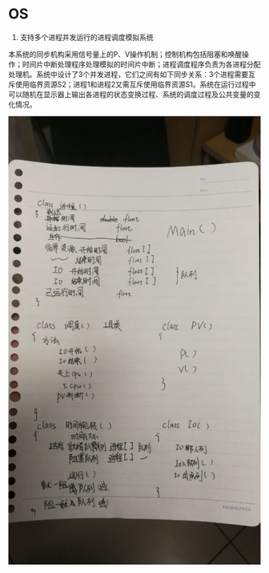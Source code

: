 # OS

1. 支持多个进程并发运行的进程调度模拟系统

本系统的同步机构采用信号量上的P、V操作机制；控制机构包括阻塞和唤醒操作；时间片中断处理程序处理模拟的时间片中断；进程调度程序负责为各进程分配处理机。系统中设计了3个并发进程，它们之间有如下同步关系：3个进程需要互斥使用临界资源S2；进程1和进程2又需互斥使用临界资源S1。系统在运行过程中可以随机在显示器上输出各进程的状态变换过程、系统的调度过程及公共变量的变化情况。

![](https://github.com/570189458/OS/blob/master/(C96)%20%5B%E3%82%82%E3%81%AA%E3%81%8B%E3%81%86%E3%81%A9%E3%82%93%20(%E3%83%A2%E3%83%8B%E3%82%AB%E3%83%8E)%5D%20%E9%A7%86%E9%80%90%E8%89%A6%20%E6%B5%9C%E9%A2%A8%20%E5%B0%8B%E5%95%8F%E8%AA%BF%E6%9B%B8%20(%E8%89%A6%E9%9A%8A%E3%81%93%E3%82%8C%E3%81%8F%E3%81%97%E3%82%87%E3%82%93-%E8%89%A6%E3%81%93%E3%82%8C-)%20%5B%E4%B8%AD%E5%9B%BD%E7%BF%BB%E8%A8%B3%5D/001.jpg)
